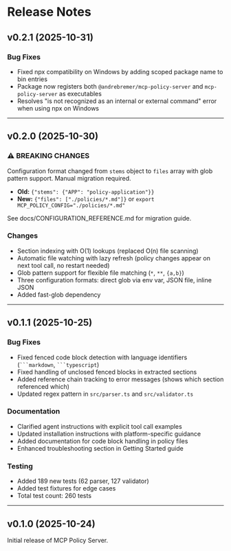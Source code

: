 # Release Notes

## v0.2.1 (2025-10-31)

### Bug Fixes

- Fixed npx compatibility on Windows by adding scoped package name to bin entries
- Package now registers both `@andrebremer/mcp-policy-server` and `mcp-policy-server` as executables
- Resolves "is not recognized as an internal or external command" error when using npx on Windows

---

## v0.2.0 (2025-10-30)

### ⚠️ BREAKING CHANGES

Configuration format changed from `stems` object to `files` array with glob pattern support. Manual migration required.

- **Old:** `{"stems": {"APP": "policy-application"}}`
- **New:** `{"files": ["./policies/*.md"]}` or `export MCP_POLICY_CONFIG="./policies/*.md"`

See docs/CONFIGURATION_REFERENCE.md for migration guide.

### Changes

- Section indexing with O(1) lookups (replaced O(n) file scanning)
- Automatic file watching with lazy refresh (policy changes appear on next tool call, no restart needed)
- Glob pattern support for flexible file matching (`*`, `**`, `{a,b}`)
- Three configuration formats: direct glob via env var, JSON file, inline JSON
- Added fast-glob dependency

---

## v0.1.1 (2025-10-25)

### Bug Fixes

- Fixed fenced code block detection with language identifiers (`` ```markdown ``, `` ```typescript ``)
- Fixed handling of unclosed fenced blocks in extracted sections
- Added reference chain tracking to error messages (shows which section referenced which)
- Updated regex pattern in `src/parser.ts` and `src/validator.ts`

### Documentation

- Clarified agent instructions with explicit tool call examples
- Updated installation instructions with platform-specific guidance
- Added documentation for code block handling in policy files
- Enhanced troubleshooting section in Getting Started guide

### Testing

- Added 189 new tests (62 parser, 127 validator)
- Added test fixtures for edge cases
- Total test count: 260 tests

---

## v0.1.0 (2025-10-24)

Initial release of MCP Policy Server.
